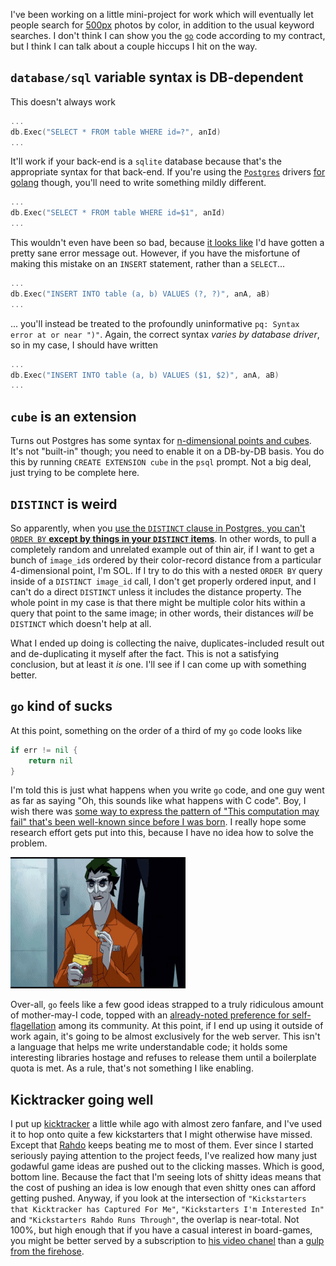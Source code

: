 I've been working on a little mini-project for work which will eventually let people search for [500px](https://500px.com/) photos by color, in addition to the usual keyword searches. I don't think I can show you the [`go`](http://golang.org/) code according to my contract, but I think I can talk about a couple hiccups I hit on the way.

## `database/sql` variable syntax is DB-dependent

This doesn't always work

```go
...
db.Exec("SELECT * FROM table WHERE id=?", anId)
...
```

It'll work if your back-end is a `sqlite` database because that's the appropriate syntax for that back-end. If you're using the [`Postgres`](http://www.postgresql.org/) drivers [for golang](https://github.com/lib/pq) though, you'll need to write something mildly different.

```go
...
db.Exec("SELECT * FROM table WHERE id=$1", anId)
...
```

This wouldn't even have been so bad, because [it looks like](http://stackoverflow.com/questions/31194630/go-sql-syntax-error) I'd have gotten a pretty sane error message out. However, if you have the misfortune of making this mistake on an `INSERT` statement, rather than a `SELECT`...

```go
...
db.Exec("INSERT INTO table (a, b) VALUES (?, ?)", anA, aB)
...
```

... you'll instead be treated to the profoundly uninformative `pq: Syntax error at or near ")"`. Again, the correct syntax *varies by database driver*, so in my case, I should have written

```go
...
db.Exec("INSERT INTO table (a, b) VALUES ($1, $2)", anA, aB)
...
```

## `cube` is an extension

Turns out Postgres has some syntax for [n-dimensional points and cubes](http://www.postgresql.org/docs/9.1/static/cube.html). It's not "built-in" though; you need to enable it on a DB-by-DB basis. You do this by running `CREATE EXTENSION cube` in the `psql` prompt. Not a big deal, just trying to be complete here.

## `DISTINCT` is weird

So apparently, when you [use the `DISTINCT` clause in Postgres, you can't `ORDER BY` **except by things in your `DISTINCT` items**](http://stackoverflow.com/questions/10261627/how-to-order-distinct-tuples-in-a-postgresql-query). In other words, to pull a completely random and unrelated example out of thin air, if I want to get a bunch of `image_id`s ordered by their color-record distance from a particular 4-dimensional point, I'm SOL. If I try to do this with a nested `ORDER BY` query inside of a `DISTINCT image_id` call, I don't get properly ordered input, and I can't do a direct `DISTINCT` unless it includes the distance property. The whole point in my case is that there might be multiple color hits within a query that point to the same image; in other words, their distances *will* be `DISTINCT` which doesn't help at all.

What I ended up doing is collecting the naive, duplicates-included result out and de-duplicating it myself after the fact. This is not a satisfying conclusion, but at least it *is* one. I'll see if I can come up with something better.

## `go` kind of sucks

At this point, something on the order of a third of my `go` code looks like

```go
if err != nil {
	return nil
}
```

I'm told this is just what happens when you write `go` code, and one guy went as far as saying "Oh, this sounds like what happens with C code". Boy, I wish there was [some way to express the pattern of "This computation may fail" that's been well-known since before I was born](https://en.wikipedia.org/wiki/Monad_%28functional_programming%29). I really hope some research effort gets put into this, because I have no idea how to solve the problem.

![The Joker eating some chips in a deadpan fashion](/static/img/joker-chips.gif)

Over-all, `go` feels like a few good ideas strapped to a truly ridiculous amount of mother-may-I code, topped with an [already-noted preference for self-flagellation](/posts/arbitrary-update-4701#the-go-problem) among its community. At this point, if I end up using it outside of work again, it's going to be almost exclusively for the web server. This isn't a language that helps me write understandable code; it holds some interesting libraries hostage and refuses to release them until a boilerplate quota is met. As a rule, that's not something I like enabling.

## Kicktracker going well

I put up [kicktracker](http://kicktracker.inaimathi.ca/) a little while ago with almost zero fanfare, and I've used it to hop onto quite a few kickstarters that I might otherwise have missed. Except that [Rahdo](https://www.youtube.com/user/rahdo/videos) keeps beating me to most of them. Ever since I started seriously paying attention to the project feeds, I've realized how many just godawful game ideas are pushed out to the clicking masses. Which is good, bottom line. Because the fact that I'm seeing lots of shitty ideas means that the cost of pushing an idea is low enough that even shitty ones can afford getting pushed. Anyway, if you look at the intersection of `"Kickstarters that Kicktracker has Captured For Me"`, `"Kickstarters I'm Interested In"` and `"Kickstarters Rahdo Runs Through"`, the overlap is near-total. Not 100%, but high enough that if you have a casual interest in board-games, you might be better served by a subscription to [his video chanel](https://www.youtube.com/user/rahdo) than a [gulp from the firehose](http://kicktracker.inaimathi.ca/board-games).
